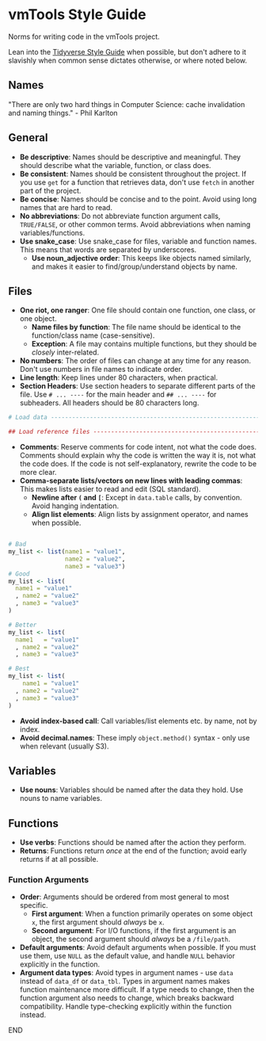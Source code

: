 # vmTools Style Guide

Norms for writing code in the vmTools project.

Lean into the [Tidyverse Style Guide](https://style.tidyverse.org) when possible, but don't adhere to it slavishly when common sense dictates otherwise, or where noted below.



## Names

"There are only two hard things in Computer Science: cache invalidation and naming things." - Phil Karlton



## General

- **Be descriptive**: Names should be descriptive and meaningful. They should describe what the variable, function, or class does.
- **Be consistent**: Names should be consistent throughout the project. If you use `get` for a function that retrieves data, don't use `fetch` in another part of the project.
- **Be concise**: Names should be concise and to the point. Avoid using long names that are hard to read.
- **No abbreviations**: Do not abbreviate function argument calls, `TRUE/FALSE`, or other common terms. Avoid abbreviations when naming variables/functions.
- **Use snake_case**: Use snake_case for files, variable and function names. This means that words are separated by underscores.
  - **Use noun_adjective order**: This keeps like objects named similarly, and makes it easier to find/group/understand objects by name.



## Files

- **One riot, one ranger**: One file should contain one function, one class, or one object. 
  - **Name files by function**: The file name should be identical to the function/class name (case-sensitive). 
  - **Exception**: A file may contains multiple functions, but they should be _closely_ inter-related.
- **No numbers**: The order of files can change at any time for any reason. Don't use numbers in file names to indicate order.
- **Line length**: Keep lines under 80 characters, when practical.
- **Section Headers**: Use section headers to separate different parts of the file. Use `# ... ----` for the main header and `## ... ----` for subheaders.  All headers should be 80 characters long.

```r
# Load data --------------------------------------------------------------------

## Load reference files --------------------------------------------------------
```

- **Comments**: Reserve comments for code intent, not what the code does. Comments should explain why the code is written the way it is, not what the code does. If the code is not self-explanatory, rewrite the code to be more clear.
- **Comma-separate lists/vectors on new lines with leading commas**: This makes lists easier to read and edit (SQL standard).
   - **Newline after `(` and `[`**: Except in `data.table` calls, by convention.  Avoid hanging indentation.
   - **Align list elements**: Align lists by assignment operator, and names when possible. 

```r

# Bad
my_list <- list(name1 = "value1", 
                name2 = "value2", 
                name3 = "value3")
# Good
my_list <- list(
  name1 = "value1"
  , name2 = "value2"
  , name3 = "value3"
)

# Better
my_list <- list(
  name1   = "value1"
  , name2 = "value2"
  , name3 = "value3"

# Best
my_list <- list(
    name1 = "value1"
  , name2 = "value2"
  , name3 = "value3"
)
```

- **Avoid index-based call**: Call variables/list elements etc. by name, not by index.
- **Avoid decimal.names**: These imply `object.method()` syntax - only use when relevant (usually S3).



## Variables

- **Use nouns**: Variables should be named after the data they hold. Use nouns to name variables.


## Functions

- **Use verbs**: Functions should be named after the action they perform.
- **Returns**: Functions return _once_ at the end of the function; avoid early returns if at all possible.


### Function Arguments

- **Order**: Arguments should be ordered from most general to most specific.
  - **First argument**: When a function primarily operates on some object `x`, the first argument should _always_ be `x`.
  - **Second argument**: For I/O functions, if the first argument is an object, the second argument should _always_ be a `/file/path`.
- **Default arguments**: Avoid default arguments when possible. If you must use them, use `NULL` as the default value, and handle `NULL` behavior explicitly in the function.
- **Argument data types**: Avoid types in argument names - use `data` instead of `data_df` or `data_tbl`.  Types in argument names makes function maintenance more difficult.  If a type needs to change, then the function argument also needs to change, which breaks backward compatibility.  Handle type-checking explicitly within the function instead.

END
